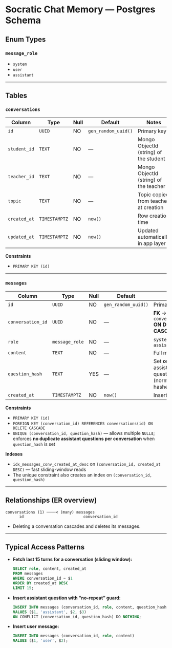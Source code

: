 # Socratic Chat Memory — Postgres Schema

## Enum Types

### `message_role`

* `system`
* `user`
* `assistant`

---

## Tables

### `conversations`

| Column       | Type          | Null | Default             | Notes                                  |
| ------------ | ------------- | ---- | ------------------- | -------------------------------------- |
| `id`         | `UUID`        | NO   | `gen_random_uuid()` | Primary key                            |
| `student_id` | `TEXT`        | NO   | —                   | Mongo ObjectId (string) of the student |
| `teacher_id` | `TEXT`        | NO   | —                   | Mongo ObjectId (string) of the teacher |
| `topic`      | `TEXT`        | NO   | —                   | Topic copied from teacher at creation  |
| `created_at` | `TIMESTAMPTZ` | NO   | `now()`             | Row creation time                      |
| `updated_at` | `TIMESTAMPTZ` | NO   | `now()`             | Updated automatically in app layer     |

**Constraints**

* `PRIMARY KEY (id)`

---

### `messages`

| Column            | Type           | Null | Default             | Notes                                                              |
| ----------------- | -------------- | ---- | ------------------- | ------------------------------------------------------------------ |
| `id`              | `UUID`         | NO   | `gen_random_uuid()` | Primary key                                                        |
| `conversation_id` | `UUID`         | NO   | —                   | **FK** → `conversations(id)` **ON DELETE CASCADE**                 |
| `role`            | `message_role` | NO   | —                   | `system` \| `user` \| `assistant`                                  |
| `content`         | `TEXT`         | NO   | —                   | Full message text                                                  |
| `question_hash`   | `TEXT`         | YES  | —                   | Set **only** for assistant questions (normalized + hashed content) |
| `created_at`      | `TIMESTAMPTZ`  | NO   | `now()`             | Insert time                                                        |

**Constraints**

* `PRIMARY KEY (id)`
* `FOREIGN KEY (conversation_id) REFERENCES conversations(id) ON DELETE CASCADE`
* `UNIQUE (conversation_id, question_hash)` — allows multiple `NULL`s; enforces **no duplicate assistant questions per conversation** when `question_hash` is set

**Indexes**

* `idx_messages_conv_created_at_desc` on `(conversation_id, created_at DESC)` — fast sliding-window reads
* The unique constraint also creates an index on `(conversation_id, question_hash)`

---

## Relationships (ER overview)

```
conversations (1) ────< (many) messages
      id                          conversation_id
```

* Deleting a conversation cascades and deletes its messages.

---

## Typical Access Patterns

* **Fetch last 15 turns for a conversation (sliding window):**

  ```sql
  SELECT role, content, created_at
  FROM messages
  WHERE conversation_id = $1
  ORDER BY created_at DESC
  LIMIT 15;
  ```

* **Insert assistant question with “no-repeat” guard:**

  ```sql
  INSERT INTO messages (conversation_id, role, content, question_hash)
  VALUES ($1, 'assistant', $2, $3)
  ON CONFLICT (conversation_id, question_hash) DO NOTHING;
  ```

* **Insert user message:**

  ```sql
  INSERT INTO messages (conversation_id, role, content)
  VALUES ($1, 'user', $2);
  ```
